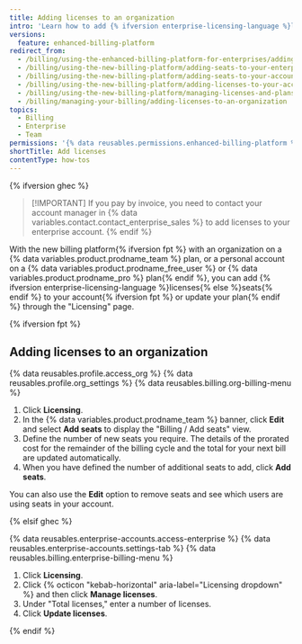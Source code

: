 ```yaml
---
title: Adding licenses to an organization
intro: 'Learn how to add {% ifversion enterprise-licensing-language %}licenses{% else %}licensed seats{% endif %} to your {% ifversion fpt %} personal or organization{% elsif ghec %}enterprise{% endif %} account using the new billing platform.'
versions:
  feature: enhanced-billing-platform
redirect_from:
  - /billing/using-the-enhanced-billing-platform-for-enterprises/adding-seats-to-your-enterprise-account
  - /billing/using-the-new-billing-platform/adding-seats-to-your-enterprise-account
  - /billing/using-the-new-billing-platform/adding-seats-to-your-account
  - /billing/using-the-new-billing-platform/adding-licenses-to-your-account
  - /billing/using-the-new-billing-platform/managing-licenses-and-plans-for-your-account
  - /billing/managing-your-billing/adding-licenses-to-an-organization
topics:
  - Billing
  - Enterprise
  - Team
permissions: '{% data reusables.permissions.enhanced-billing-platform %}'
shortTitle: Add licenses
contentType: how-tos
---
```


{% ifversion ghec %}
>[!IMPORTANT] If you pay by invoice, you need to contact your account manager in {% data variables.contact.contact_enterprise_sales %} to add licenses to your enterprise account.
{% endif %}

With the new billing platform{% ifversion fpt %} with an organization on a {% data variables.product.prodname_team %} plan, or a personal account on a {% data variables.product.prodname_free_user %} or {% data variables.product.prodname_pro %} plan{% endif %}, you can add {% ifversion enterprise-licensing-language %}licenses{% else %}seats{% endif %} to your account{% ifversion fpt %} or update your plan{% endif %} through the "Licensing" page.

{% ifversion fpt %}

## Adding licenses to an organization

{% data reusables.profile.access_org %}
{% data reusables.profile.org_settings %}
{% data reusables.billing.org-billing-menu %}
1. Click **Licensing**.
1. In the {% data variables.product.prodname_team %} banner, click **Edit** and select **Add seats** to display the "Billing / Add seats" view.
1. Define the number of new seats you require. The details of the prorated cost for the remainder of the billing cycle and the total for your next bill are updated automatically.
1. When you have defined the number of additional seats to add, click **Add seats**.

You can also use the **Edit** option to remove seats and see which users are using seats in your account.

{% elsif ghec %}

{% data reusables.enterprise-accounts.access-enterprise %}
{% data reusables.enterprise-accounts.settings-tab %}
{% data reusables.billing.enterprise-billing-menu %}
1. Click **Licensing**.
1. Click {% octicon "kebab-horizontal" aria-label="Licensing dropdown" %} and then click **Manage licenses**.
1. Under "Total licenses," enter a number of licenses.
1. Click **Update licenses**.

{% endif %}
